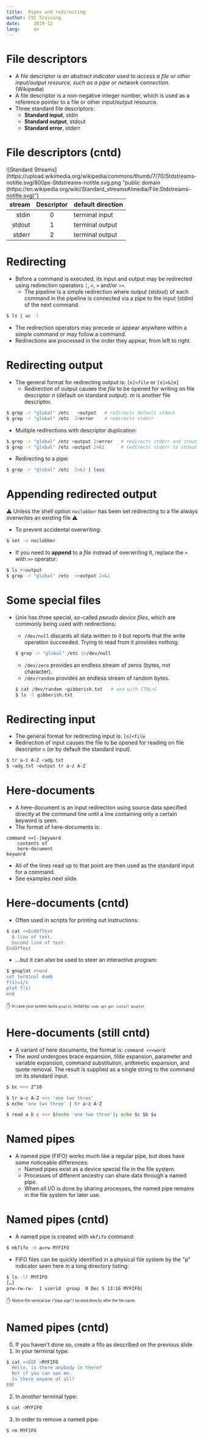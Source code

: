 ```yaml
---
title:	Pipes and redirecting
author:	CSC Training
date:	  2019-12
lang:	  en
---
```



# File descriptors

- A file descriptor _is an abstract indicator used to access a file or other input/output resource, such as a pipe or network connection._ (Wikipedia)
- A file descriptor is a non-negative integer number, which is used as a reference pointer to a file or other input/output resource.
- Three standard file descriptors:
    - **Standard input**, stdin
    - **Standard output**, stdout
    - **Standard error**, stderr


# File descriptors (cntd)

<div style="float:right"> ![Standard Streams](https://upload.wikimedia.org/wikipedia/commons/thumb/7/70/Stdstreams-notitle.svg/800px-Stdstreams-notitle.svg.png "public domain (https://en.wikipedia.org/wiki/Standard_streams#/media/File:Stdstreams-notitle.svg)")</div>

| stream | Descriptor | default direction |
| ------:|:----------:|:------------------|
| stdin  | 0          | terminal input    |
| stdout | 1          | terminal output   |
| stderr | 2          | terminal output   |


# Redirecting

- Before a command is executed, its input and output may be redirected using redirection operators `|`, `<`, `>` and/or `>>`.
  - The pipeline is a simple redirection where output (stdout) of each command in the pipeline is connected via a pipe to the input (stdin) of the next command.

```bash
$ ls | wc -l
```

- The redirection operators may precede or appear anywhere within a simple command or may follow a command.
- Redirections are processed in the order they appear, from left to right.


# Redirecting output

- The general format for redirecting output is: `[n]>file` or `[n]>&[m]`
  - Redirection of output causes the _file_ to be opened for writing on file descriptor _n_ (default on standard output). _m_ is another file descriptor.

```bash
$ grep -r "global" /etc   >output   # redirects default stdout
$ grep -r "global" /etc  2>error    # redirects stderr
```

- Multiple redirections with descriptor duplication:

```bash
$ grep -r "global" /etc >output 2>error   # redirects stderr and stout to separate files
$ grep -r "global" /etc >output 2>&1      # redirects stderr to stdout to file
```

- Redirecting to a pipe:

```bash
$ grep -r "global" /etc  2>&1 | less
```


# Appending redirected output

&#9888; Unless the shell option `noclobber` has been set redirecting to a file always overwrites an existing file &#9888;

- To prevent accidental overwriting:

```bash
$ set -o noclobber
```

- If you need to **append** to a _file_ instead of overwriting it, replace the `>` with `>>` operator:

```bash
$ ls >>output
$ grep -r "global" /etc  >>output 2>&1
```


# Some special files

- Unix has three special, so-called _pseudo device files_, which are commonly being used with redirections:
  - `/dev/null` discards all data written to it but reports that the write operation succeeded. Trying to read from it provides nothing.

  ```bash
  $ grep -r "global" /etc 2>/dev/null
  ```

  - `/dev/zero` provides an endless stream of zeros (bytes, not character).
  - `/dev/random` provides an endless stream of random bytes.

  ```bash
  $ cat /dev/random >gibberish.txt   # end with CTRL+C
  $ ls -l gibberish.txt
  ```


# Redirecting input

- The general format for redirecting input is: `[n]<file`
- Redirection of input causes the file to be opened for reading on file descriptor `n` (or by default the standard input).

```bash
$ tr a-z A-Z <adg.txt
$ <adg.txt >output tr a-z A-Z
```


# Here-documents

- A here-document is an input redirection using source data specified directly at the command line until a line containing only a certain keyword is seen.
- The format of here-documents is:

```
command <<[-]keyword
    contents of
    here-document
keyword
```

- All of the lines read up to that point are then used as the standard input for a command.
- See examples next slide.

# Here-documents (cntd)

- Often used in scripts for printing out instructions:

```bash
$ cat <<EndOfText
  A line of text.
  Second line of text.
EndOfText
```

- …but it can also be used to steer an interactive program:

```bash
$ gnuplot <<end
set terminal dumb
f(x)=1/x
plot f(x)
end
```

&#9995; <sub><sup>In case your system lacks `gnuplot`, install by: `sudo apt-get install gnuplot`</sup></sub>


# Here-documents (still cntd)

- A variant of here documents, the format is: `command <<<word`
- The _word_ undergoes brace expansion, tilde expansion, parameter and variable expansion, command substitution, arithmetic expansion, and quote removal. The result is supplied as a single string to the command on its standard input.

```bash
$ bc <<< 2^10
```

```bash
$ tr a-z A-Z <<< 'one two three'
$ echo 'one two three' | tr a-z A-Z
```

```bash
$ read a b c <<< $(echo 'one two three'); echo $c $b $a
```

# Named pipes

- A named pipe (FIFO) works much like a regular pipe, but does have some noticeable differences:
  - Named pipes exist as a device special file in the file system.
  - Processes of different ancestry can share data through a named pipe.
  - When all I/O is done by sharing processes, the named pipe remains in the file system for later use.


# Named pipes (cntd)

- A named pipe is created with `mkfifo` command:

```bash
$ mkfifo -m a=rw MYFIFO
```

- FIFO files can be quickly identified in a physical file system by the "p" indicator seen here in a long directory listing:

```bash
$ ls -lF MYFIFO
[…]
prw-rw-rw-  1 userid  group  0 Dec 5 13:16 MYFIFO|
```

&#9995; <sub><sup>Notice the vertical bar ("pipe sign") located directly after the file name.</sup></sub>


# Named pipes (cntd)

0. If you haven't done so, create a fifo as described on the previous slide
1. In your terminal type:

```bash
$ cat <<EOF >MYFIFO
  Hello, is there anybody in there?
  Not if you can see me.
  Is there anyone at all?
EOF
```

2. In *another* terminal type:

```bash
$ cat <MYFIFO
```

3. In order to remove a named pipe:

```bash
$ rm MYFIFO
```
